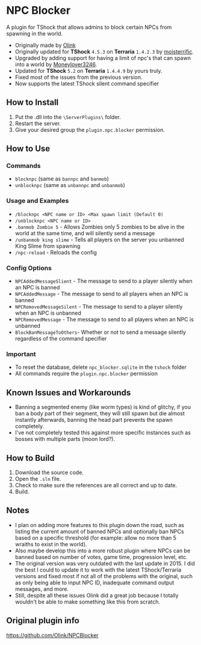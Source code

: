 # NPC Blocker
A plugin for TShock that allows admins to block certain NPCs from spawning in the world.

- Originally made by [Olink](https://github.com/Olink)
- Originally updated for **TShock** `4.5.3` on **Terraria** `1.4.2.3` by [moisterrific](https://github.com/moisterrific).
- Upgraded by adding support for having a limit of npc's that can spawn into a world by [Moneylover3246](https://github.com/Moneylover3246).
- Updated for **TShock** `5.2` on **Terraria** `1.4.4.9` by yours truly.
- Fixed most of the issues from the previous version.
- Now supports the latest TShock silent command specifier 

## How to Install
1. Put the .dll into the `\ServerPlugins\` folder.
2. Restart the server.
3. Give your desired group the `plugin.npc.blocker` permission.

## How to Use
### Commands
- `blocknpc` (same as `bannpc` and `banmob`)
- `unblocknpc` (same as `unbannpc` and `unbanmob`)

### Usage and Examples
- `/blocknpc <NPC name or ID> <Max spawn limit (Default 0)`
- `/unblocknpc <NPC name or ID>`
- `.banmob Zombie 5` - Allows Zombies only 5 zombies to be alive in the world at the same time, and will silently send a message
- `/unbanmob king slime` - Tells all players on the server you unbanned King Slime from spawning
- `/npc-reload` - Reloads the config

### Config Options
- `NPCAddedMessageSlient` - The message to send to a player silently when an NPC is banned
- `NPCAddedMessage` - The message to send to all players when an NPC is banned
- `NPCRemovedMessageSilent` - The message to send to a player silently when an NPC is unbanned
- `NPCRemovedMessage` - The message to send to all players when an NPC is unbanned
- `BlockBanMessageToOthers`- Whether or not to send a message silently regardless of the command specifier

### Important
- To reset the database, delete `npc_blocker.sqlite` in the `tshock` folder
- All commands require the `plugin.npc.blocker` permission

## Known Issues and Workarounds
- Banning a segmented enemy (like worm types) is kind of glitchy, if you ban a body part of their segment, they will still spawn but die almost instantly afterwards, banning the head part prevents the spawn completely. 
- I've not completely tested this against more specific instances such as bosses with multiple parts (moon lord?).

## How to Build
1. Download the source code.
2. Open the `.sln` file.
3. Check to make sure the references are all correct and up to date.
4. Build.

## Notes
- I plan on adding more features to this plugin down the road, such as listing the current amount of banned NPCs and optionally ban NPCs based on a specific threshold (for example: allow no more than 5 wraiths to exist in the world).
- Also maybe develop this into a more robust plugin where NPCs can be banned based on number of votes, game time, progression level, etc.
- The original version was very outdated with the last update in 2015. I did the best I could to update it to work with the latest TShock/Terraria versions and fixed most if not all of the problems with the original, such as only being able to input NPC ID, inadequate command output messages, and more.
- Still, despite all these issues Olink did a great job because I totally wouldn't be able to make something like this from scratch.

## Original plugin info
https://github.com/Olink/NPCBlocker
